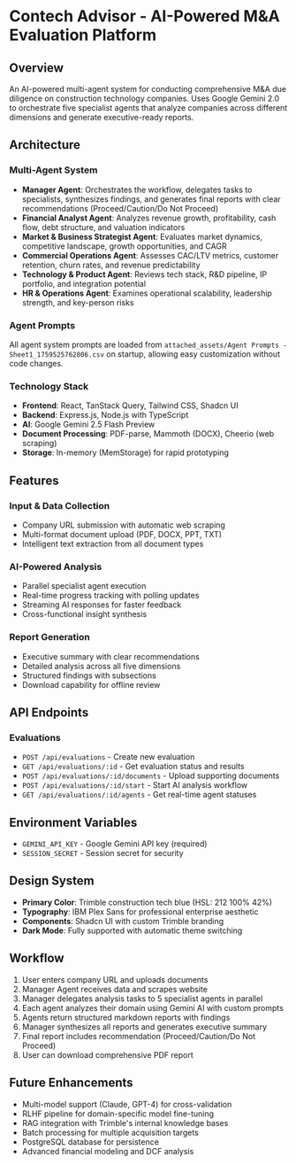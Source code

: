 # Contech Advisor - AI-Powered M&A Evaluation Platform

## Overview
An AI-powered multi-agent system for conducting comprehensive M&A due diligence on construction technology companies. Uses Google Gemini 2.0 to orchestrate five specialist agents that analyze companies across different dimensions and generate executive-ready reports.

## Architecture

### Multi-Agent System
- **Manager Agent**: Orchestrates the workflow, delegates tasks to specialists, synthesizes findings, and generates final reports with clear recommendations (Proceed/Caution/Do Not Proceed)
- **Financial Analyst Agent**: Analyzes revenue growth, profitability, cash flow, debt structure, and valuation indicators
- **Market & Business Strategist Agent**: Evaluates market dynamics, competitive landscape, growth opportunities, and CAGR
- **Commercial Operations Agent**: Assesses CAC/LTV metrics, customer retention, churn rates, and revenue predictability
- **Technology & Product Agent**: Reviews tech stack, R&D pipeline, IP portfolio, and integration potential
- **HR & Operations Agent**: Examines operational scalability, leadership strength, and key-person risks

### Agent Prompts
All agent system prompts are loaded from `attached_assets/Agent Prompts - Sheet1_1759525762806.csv` on startup, allowing easy customization without code changes.

### Technology Stack
- **Frontend**: React, TanStack Query, Tailwind CSS, Shadcn UI
- **Backend**: Express.js, Node.js with TypeScript
- **AI**: Google Gemini 2.5 Flash Preview
- **Document Processing**: PDF-parse, Mammoth (DOCX), Cheerio (web scraping)
- **Storage**: In-memory (MemStorage) for rapid prototyping

## Features

### Input & Data Collection
- Company URL submission with automatic web scraping
- Multi-format document upload (PDF, DOCX, PPT, TXT)
- Intelligent text extraction from all document types

### AI-Powered Analysis
- Parallel specialist agent execution
- Real-time progress tracking with polling updates
- Streaming AI responses for faster feedback
- Cross-functional insight synthesis

### Report Generation
- Executive summary with clear recommendations
- Detailed analysis across all five dimensions
- Structured findings with subsections
- Download capability for offline review

## API Endpoints

### Evaluations
- `POST /api/evaluations` - Create new evaluation
- `GET /api/evaluations/:id` - Get evaluation status and results
- `POST /api/evaluations/:id/documents` - Upload supporting documents
- `POST /api/evaluations/:id/start` - Start AI analysis workflow
- `GET /api/evaluations/:id/agents` - Get real-time agent statuses

## Environment Variables
- `GEMINI_API_KEY` - Google Gemini API key (required)
- `SESSION_SECRET` - Session secret for security

## Design System
- **Primary Color**: Trimble construction tech blue (HSL: 212 100% 42%)
- **Typography**: IBM Plex Sans for professional enterprise aesthetic
- **Components**: Shadcn UI with custom Trimble branding
- **Dark Mode**: Fully supported with automatic theme switching

## Workflow
1. User enters company URL and uploads documents
2. Manager Agent receives data and scrapes website
3. Manager delegates analysis tasks to 5 specialist agents in parallel
4. Each agent analyzes their domain using Gemini AI with custom prompts
5. Agents return structured markdown reports with findings
6. Manager synthesizes all reports and generates executive summary
7. Final report includes recommendation (Proceed/Caution/Do Not Proceed)
8. User can download comprehensive PDF report

## Future Enhancements
- Multi-model support (Claude, GPT-4) for cross-validation
- RLHF pipeline for domain-specific model fine-tuning
- RAG integration with Trimble's internal knowledge bases
- Batch processing for multiple acquisition targets
- PostgreSQL database for persistence
- Advanced financial modeling and DCF analysis
